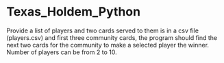 # Texas_Holdem_Python
Provide a list of players and two cards served to them is in a csv file (players.csv) and first three community cards, the program should find the next two cards for the community to make a selected player the winner. Number of players can be from 2 to 10.
